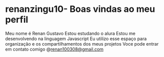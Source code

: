 # renanzingu10- Boas vindas ao meu perfil
Meu nome é Renan Gustavo 
Estou estudando o alura 
Estou me desenvolvendo na linguagem Javascript
Eu utilizo esse espaço para organização e os compartilhamentos dos meus projetos 
Voce pode entrar em contato comigo 
@renan100308@gmail.com
